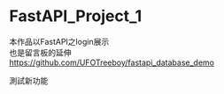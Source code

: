 # FastAPI_Project_1

本作品以FastAPI之login展示</br>
也是留言板的延伸</br>
https://github.com/UFOTreeboy/fastapi_database_demo

測試新功能